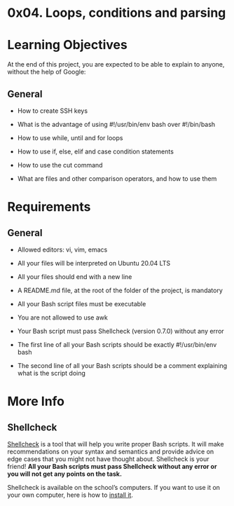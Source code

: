 # 0x04. Loops, conditions and parsing

# Learning Objectives
At the end of this project, you are expected to be able to explain to anyone, without the help of Google:

## General

* How to create SSH keys

* What is the advantage of using #!/usr/bin/env bash over #!/bin/bash

* How to use while, until and for loops

* How to use if, else, elif and case condition statements

* How to use the cut command

* What are files and other comparison operators, and how to use them
# Requirements
## General

* Allowed editors: vi, vim, emacs

* All your files will be interpreted on Ubuntu 20.04 LTS

* All your files should end with a new line

* A README.md file, at the root of the folder of the project, is mandatory

* All your Bash script files must be executable

* You are not allowed to use awk

* Your Bash script must pass Shellcheck (version 0.7.0) without any error

* The first line of all your Bash scripts should be exactly #!/usr/bin/env bash

* The second line of all your Bash scripts should be a comment explaining what is the script doing
# More Info
## Shellcheck
[Shellcheck](https://github.com/koalaman/shellcheck) is a tool that will help you write proper Bash scripts. It will make recommendations on your syntax and semantics and provide advice on edge cases that you might not have thought about. Shellcheck is your friend! **All your Bash scripts must pass Shellcheck without any error or you will not get any points on the task.**

Shellcheck is available on the school’s computers. If you want to use it on your own computer, here is how to [install it](https://github.com/koalaman/shellcheck#installing).